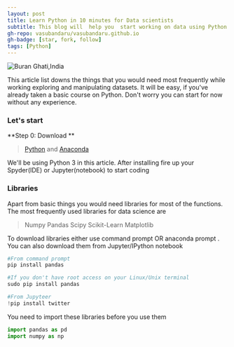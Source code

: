 ```yaml
---
layout: post
title: Learn Python in 10 minutes for Data scientists
subtitle: This blog will  help you  start working on data using Python as quickly as possible. It is also useful for a quick refresh
gh-repo: vasubandaru/vasubandaru.github.io
gh-badge: [star, fork, follow]
tags: [Python]
---
```

![Buran Ghati,India](https://github.com/vasubandaru/vasubandaru.github.io/blob/master/img/blog1.png)


This article list downs the things that you would need most frequently while working exploring and manipulating datasets. It will be easy, if you've already taken a basic course on Python. Don't worry you can start for now without any experience.

### Let's start

**Step 0: Download **

> [Python](https://www.python.org/downloads/) and  [Anaconda](https://www.anaconda.com/download/)

We'll be using Python 3 in this article.
After installing fire up your Spyder(IDE) or Jupyter(notebook) to start coding

### Libraries
Apart from basic things you would need libraries for most of the functions. The most frequently used libraries for data science are
> Numpy
> Pandas
> Scipy
> Scikit-Learn
> Matplotlib

To download libraries either use command prompt OR anaconda prompt . You can also download them from  Jupyter/IPython notebook

```python
#From command prompt
pip install pandas

#If you don't have root access on your Linux/Unix terminal
sudo pip install pandas

#From Jupyteer
!pip install twitter
```
You need to import these libraries before you use them

```python
import pandas as pd
import numpy as np
```
